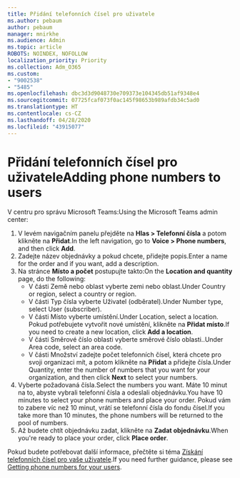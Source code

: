 ```yaml
---
title: Přidání telefonních čísel pro uživatele
ms.author: pebaum
author: pebaum
manager: mnirkhe
ms.audience: Admin
ms.topic: article
ROBOTS: NOINDEX, NOFOLLOW
localization_priority: Priority
ms.collection: Adm_O365
ms.custom:
- "9002538"
- "5485"
ms.openlocfilehash: dbc3d3d9048730e709373e104345db51af9348e4
ms.sourcegitcommit: 07725fcaf073f0ac145f98653b989afdb34c5ad0
ms.translationtype: HT
ms.contentlocale: cs-CZ
ms.lasthandoff: 04/28/2020
ms.locfileid: "43915077"
---
```

# <a name="adding-phone-numbers-to-users"></a><span data-ttu-id="350b4-102">Přidání telefonních čísel pro uživatele</span><span class="sxs-lookup"><span data-stu-id="350b4-102">Adding phone numbers to users</span></span>

<span data-ttu-id="350b4-103">V centru pro správu Microsoft Teams:</span><span class="sxs-lookup"><span data-stu-id="350b4-103">Using the Microsoft Teams admin center:</span></span>

1. <span data-ttu-id="350b4-104">V levém navigačním panelu přejděte na **Hlas > Telefonní čísla** a potom klikněte na **Přidat**.</span><span class="sxs-lookup"><span data-stu-id="350b4-104">In the left navigation, go to **Voice > Phone numbers**, and then click **Add**.</span></span>
2. <span data-ttu-id="350b4-105">Zadejte název objednávky a pokud chcete, přidejte popis.</span><span class="sxs-lookup"><span data-stu-id="350b4-105">Enter a name for the order and if you want, add a description.</span></span>
3. <span data-ttu-id="350b4-106">Na stránce **Místo a počet** postupujte takto:</span><span class="sxs-lookup"><span data-stu-id="350b4-106">On the **Location and quantity** page, do the following:</span></span>
    - <span data-ttu-id="350b4-107">V části Země nebo oblast vyberte zemi nebo oblast.</span><span class="sxs-lookup"><span data-stu-id="350b4-107">Under Country or region, select a country or region.</span></span>
    - <span data-ttu-id="350b4-108">V části Typ čísla vyberte Uživatel (odběratel).</span><span class="sxs-lookup"><span data-stu-id="350b4-108">Under Number type, select User (subscriber).</span></span>
    - <span data-ttu-id="350b4-109">V části Místo vyberte umístění.</span><span class="sxs-lookup"><span data-stu-id="350b4-109">Under Location, select a location.</span></span> <span data-ttu-id="350b4-110">Pokud potřebujete vytvořit nové umístění, klikněte na **Přidat místo**.</span><span class="sxs-lookup"><span data-stu-id="350b4-110">If you need to create a new location, click **Add a location**.</span></span>
    - <span data-ttu-id="350b4-111">V části Směrové číslo oblasti vyberte směrové číslo oblasti..</span><span class="sxs-lookup"><span data-stu-id="350b4-111">Under Area code, select an area code.</span></span>
    - <span data-ttu-id="350b4-112">V části Množství zadejte počet telefonních čísel, která chcete pro svoji organizaci mít, a potom klikněte na **Přidat** a přidejte čísla.</span><span class="sxs-lookup"><span data-stu-id="350b4-112">Under Quantity, enter the number of numbers that you want for your organization, and then click **Next** to select your numbers.</span></span>
4. <span data-ttu-id="350b4-113">Vyberte požadovaná čísla.</span><span class="sxs-lookup"><span data-stu-id="350b4-113">Select the numbers you want.</span></span> <span data-ttu-id="350b4-114">Máte 10 minut na to, abyste vybrali telefonní čísla a odeslali objednávku.</span><span class="sxs-lookup"><span data-stu-id="350b4-114">You have 10 minutes to select your phone numbers and place your order.</span></span> <span data-ttu-id="350b4-115">Pokud vám to zabere víc než 10 minut, vrátí se telefonní čísla do fondu čísel.</span><span class="sxs-lookup"><span data-stu-id="350b4-115">If you take more than 10 minutes, the phone numbers will be returned to the pool of numbers.</span></span>
5. <span data-ttu-id="350b4-116">Až budete chtít objednávku zadat, klikněte na **Zadat objednávku**.</span><span class="sxs-lookup"><span data-stu-id="350b4-116">When you're ready to place your order, click **Place order**.</span></span>

<span data-ttu-id="350b4-117">Pokud budete potřebovat další informace, přečtěte si téma [Získání telefonních čísel pro vaše uživatele](https://docs.microsoft.com/microsoftteams/getting-phone-numbers-for-your-users).</span><span class="sxs-lookup"><span data-stu-id="350b4-117">If you need further guidance, please see [Getting phone numbers for your users](https://docs.microsoft.com/microsoftteams/getting-phone-numbers-for-your-users).</span></span>
